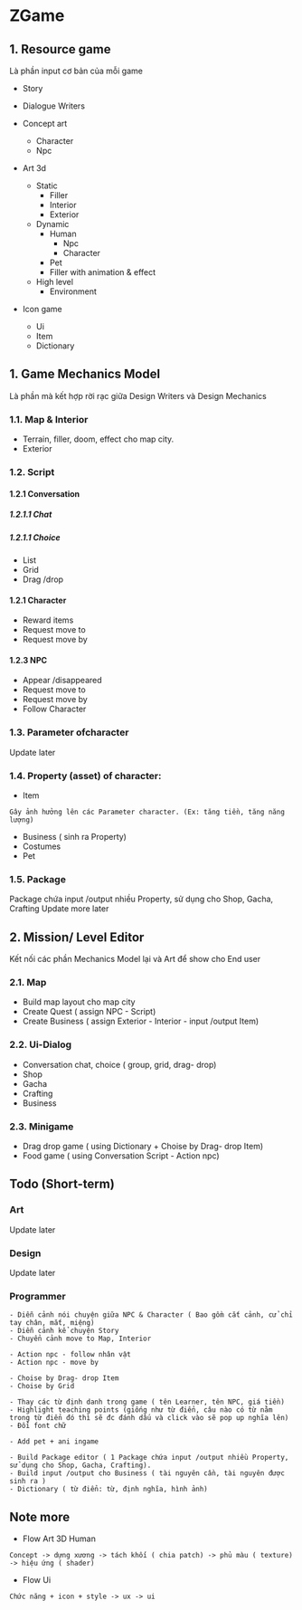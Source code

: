 # ZGame

## 1. Resource game
Là phần input cơ bản của mỗi game

- Story

- Dialogue Writers

- Concept art
	- Character
	- Npc

- Art 3d
	- Static
		- Filler
		- Interior
		- Exterior
	- Dynamic
		- Human
			- Npc
			- Character
		- Pet
		- Filler with animation & effect
	- High level
		- Environment

- Icon game
	- Ui
	- Item
	- Dictionary

## 1. Game Mechanics Model
Là phần mà kết hợp rời rạc giữa Design Writers và Design Mechanics

### 1.1. Map & Interior
- Terrain, filler, doom, effect cho map city.
- Exterior

### 1.2. Script

#### 1.2.1 Conversation

##### 1.2.1.1 Chat

##### 1.2.1.1 Choice
- List
- Grid
- Drag /drop

#### 1.2.1 Character
- Reward items
- Request move to
- Request move by

#### 1.2.3 NPC
- Appear /disappeared
- Request move to
- Request move by
- Follow Character

### 1.3. Parameter ofcharacter
Update later

### 1.4. Property (asset) of character:
- Item
```
Gây ảnh hưởng lên các Parameter character. (Ex: tăng tiền, tăng năng lượng)
```
- Business ( sinh ra Property)
- Costumes
- Pet

### 1.5. Package
Package chứa input /output nhiều Property, sử dụng cho Shop, Gacha, Crafting
Update more later

## 2. Mission/ Level Editor
Kết nối các phần Mechanics Model lại và Art để show cho End user

### 2.1. Map
- Build map layout cho map city
- Create Quest ( assign NPC - Script)
- Create Business ( assign Exterior - Interior - input /output Item)

### 2.2. Ui-Dialog
- Conversation chat, choice ( group, grid, drag- drop)
- Shop
- Gacha
- Crafting
- Business

### 2.3. Minigame
- Drag drop game ( using Dictionary + Choise by Drag- drop Item)
- Food game ( using Conversation Script - Action npc)


## Todo (Short-term)

### Art
Update later

### Design
Update later

### Programmer
```
- Diễn cảnh nói chuyện giữa NPC & Character ( Bao gồm cắt cảnh, cử chỉ tay chân, mắt, miệng)
- Diễn cảnh kể chuyện Story
- Chuyển cảnh move to Map, Interior
```
```
- Action npc - follow nhân vật
- Action npc - move by
```
```
- Choise by Drag- drop Item
- Choise by Grid
```
```
- Thay các từ định danh trong game ( tên Learner, tên NPC, giá tiền)
- Highlight teaching points (giống như từ điển, câu nào có từ nằm trong từ điển đó thì sẽ đc đánh dấu và click vào sẽ pop up nghĩa lên)
- Đổi font chữ
```
```
- Add pet + ani ingame
```
```
- Build Package editor ( 1 Package chứa input /output nhiều Property, sử dụng cho Shop, Gacha, Crafting).
- Build input /output cho Business ( tài nguyên cần, tài nguyên được sinh ra )
- Dictionary ( từ điển: từ, định nghĩa, hình ảnh)
```

## Note more

- Flow Art 3D Human
```
Concept -> dựng xương -> tách khối ( chia patch) -> phủ màu ( texture) -> hiệu ứng ( shader)
```

- Flow Ui
```
Chức năng + icon + style -> ux -> ui
```
